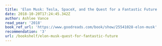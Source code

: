 ```yaml
---
title: 'Elon Musk: Tesla, SpaceX, and the Quest for a Fantastic Future'
date: 2018-10-20T17:24:45.342Z
author: Ashlee Vance
read_year: '2018'
book_ref_url: 'https://www.goodreads.com/book/show/25541028-elon-musk'
recommendation: '3'
url: /bookshelf/elon-musk-quest-for-fantastic-future
---
```


